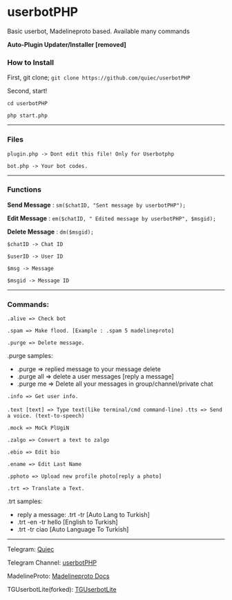 
# userbotPHP
Basic userbot, Madelineproto based. Available many commands

**Auto-Plugin Updater/Installer [removed]**

### How to Install
First, git clone;
`git clone https://github.com/quiec/userbotPHP`

Second, start!

`cd userbotPHP`

`php start.php`

----
### Files

`plugin.php -> Dont edit this file! Only for Userbotphp`


`bot.php -> Your bot codes.`

----

### Functions
**Send Message** : `sm($chatID, "Sent message by userbotPHP");`


**Edit Message** : `em($chatID, " Edited message by userbotPHP", $msgid);`


**Delete Message** :  `dm($msgid);`


`$chatID -> Chat ID`

`$userID -> User ID`

`$msg -> Message`

`$msgid -> Message ID`

----

### Commands:
`.alive => Check bot`

`.spam => Make flood. [Example : .spam 5 madelineproto]`

`.purge => Delete message.`

.purge samples:
- .purge => replied message to your message delete
- .purge all => delete a user messages [reply a message]
- .purge me => Delete all your messages in group/channel/private chat

`.info => Get user info.`

`.text [text] => Type text(like terminal/cmd command-line)`
`.tts => Send a voice. (text-to-speech)`

`.mock => MoCk PlUgiN`

`.zalgo => Convert a text to zalgo`

`.ebio => Edit bio`

`.ename => Edit Last Name`

`.pphoto => Upload new profile photo[reply a photo]`

`.trt => Translate a Text.`

.trt samples: 
- reply a message: .trt -tr [Auto Lang to Turkish]
- .trt -en -tr hello [English to Turkish]
- .trt -tr ciao [Auto Language To Turkish]

----

Telegram: [Quiec](https://t.me/quiec)

Telegram Channel: [userbotPHP](https://t.me/userbotphp)

MadelineProto: [Madelineproto Docs](https://docs.madelineproto.xyz/)

TGUserbotLite(forked): [TGUserbotLite](https://github.com/peppelg/TguserbotLite)
